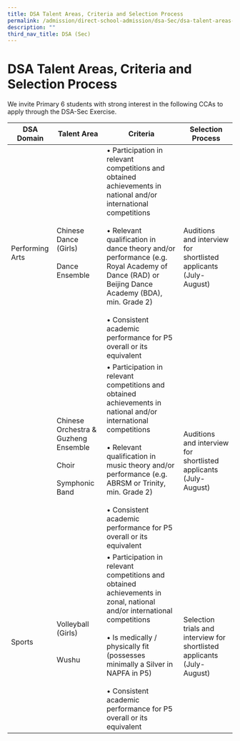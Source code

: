 ```yaml
---
title: DSA Talent Areas, Criteria and Selection Process
permalink: /admission/direct-school-admission/dsa-Sec/dsa-talent-areas-criteria-and-selection-process
description: ""
third_nav_title: DSA (Sec)
---
```

# **DSA Talent Areas, Criteria and Selection Process**

We invite Primary 6 students with strong interest in the following CCAs to apply through the DSA-Sec Exercise.

| DSA Domain 	| Talent Area 	| Criteria 	| Selection Process 	|
|---	|---	|---	|---	|
| Performing Arts 	| Chinese Dance (Girls)<br><br>Dance Ensemble 	| • Participation in relevant competitions and obtained achievements in national and/or international competitions<br><br>• Relevant qualification in dance theory and/or performance (e.g. Royal Academy of Dance (RAD) or Beijing Dance Academy (BDA), min. Grade 2)<br><br>• Consistent academic performance for P5 overall or its equivalent 	| <br>Auditions and interview for shortlisted applicants (July-August) 	|
|  	| Chinese Orchestra & Guzheng Ensemble<br><br>Choir<br><br>Symphonic Band 	| • Participation in relevant competitions and obtained achievements in national and/or international competitions<br><br>• Relevant qualification in music theory and/or performance (e.g. ABRSM or Trinity, min. Grade 2)<br><br>• Consistent academic performance for P5 overall or its equivalent 	| <br>Auditions and interview for shortlisted applicants (July-August)<br> 	|
| Sports 	| Volleyball (Girls)<br><br><br>Wushu 	| • Participation in relevant competitions and obtained achievements in zonal, national and/or international competitions<br><br>• Is medically / physically fit (possesses minimally a Silver in NAPFA in P5)<br><br>• Consistent academic performance for P5 overall or its equivalent<br> 	| <br>Selection trials and interview for shortlisted applicants (July-August) 	|